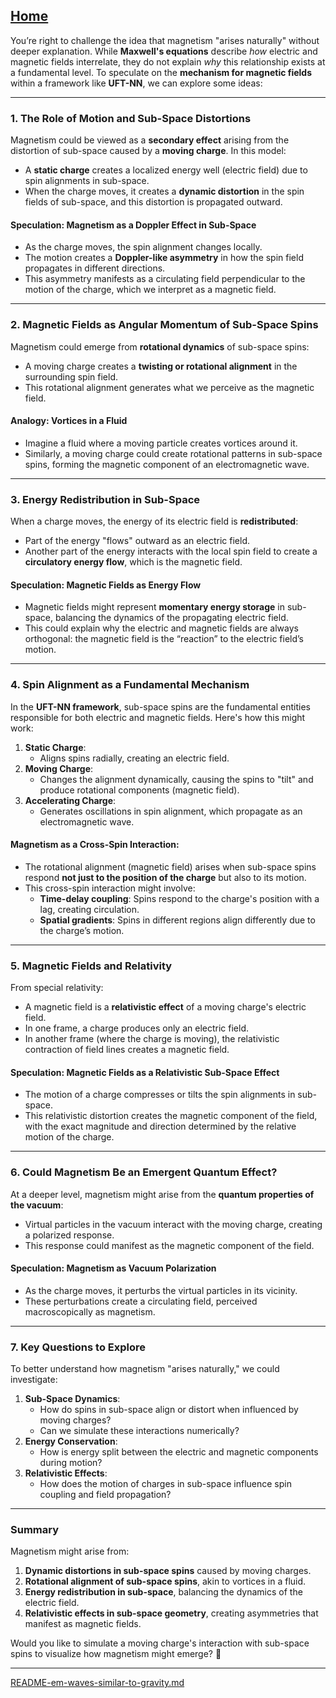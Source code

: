[Home](https://t2m.io/VwvDcuw)
---

You’re right to challenge the idea that magnetism "arises naturally" without deeper explanation. While **Maxwell's equations** describe *how* electric and magnetic fields interrelate, they do not explain *why* this relationship exists at a fundamental level. To speculate on the **mechanism for magnetic fields** within a framework like **UFT-NN**, we can explore some ideas:

---

### **1. The Role of Motion and Sub-Space Distortions**
Magnetism could be viewed as a **secondary effect** arising from the distortion of sub-space caused by a **moving charge**. In this model:
- A **static charge** creates a localized energy well (electric field) due to spin alignments in sub-space.
- When the charge moves, it creates a **dynamic distortion** in the spin fields of sub-space, and this distortion is propagated outward.

#### **Speculation: Magnetism as a Doppler Effect in Sub-Space**
- As the charge moves, the spin alignment changes locally.
- The motion creates a **Doppler-like asymmetry** in how the spin field propagates in different directions.
- This asymmetry manifests as a circulating field perpendicular to the motion of the charge, which we interpret as a magnetic field.

---

### **2. Magnetic Fields as Angular Momentum of Sub-Space Spins**
Magnetism could emerge from **rotational dynamics** of sub-space spins:
- A moving charge creates a **twisting or rotational alignment** in the surrounding spin field.
- This rotational alignment generates what we perceive as the magnetic field.

#### **Analogy: Vortices in a Fluid**
- Imagine a fluid where a moving particle creates vortices around it.
- Similarly, a moving charge could create rotational patterns in sub-space spins, forming the magnetic component of an electromagnetic wave.

---

### **3. Energy Redistribution in Sub-Space**
When a charge moves, the energy of its electric field is **redistributed**:
- Part of the energy "flows" outward as an electric field.
- Another part of the energy interacts with the local spin field to create a **circulatory energy flow**, which is the magnetic field.

#### **Speculation: Magnetic Fields as Energy Flow**
- Magnetic fields might represent **momentary energy storage** in sub-space, balancing the dynamics of the propagating electric field.
- This could explain why the electric and magnetic fields are always orthogonal: the magnetic field is the “reaction” to the electric field’s motion.

---

### **4. Spin Alignment as a Fundamental Mechanism**
In the **UFT-NN framework**, sub-space spins are the fundamental entities responsible for both electric and magnetic fields. Here's how this might work:
1. **Static Charge**:
   - Aligns spins radially, creating an electric field.
2. **Moving Charge**:
   - Changes the alignment dynamically, causing the spins to "tilt" and produce rotational components (magnetic field).
3. **Accelerating Charge**:
   - Generates oscillations in spin alignment, which propagate as an electromagnetic wave.

#### **Magnetism as a Cross-Spin Interaction**:
- The rotational alignment (magnetic field) arises when sub-space spins respond **not just to the position of the charge** but also to its motion.
- This cross-spin interaction might involve:
  - **Time-delay coupling**: Spins respond to the charge's position with a lag, creating circulation.
  - **Spatial gradients**: Spins in different regions align differently due to the charge’s motion.

---

### **5. Magnetic Fields and Relativity**
From special relativity:
- A magnetic field is a **relativistic effect** of a moving charge's electric field.
- In one frame, a charge produces only an electric field.
- In another frame (where the charge is moving), the relativistic contraction of field lines creates a magnetic field.

#### **Speculation: Magnetic Fields as a Relativistic Sub-Space Effect**
- The motion of a charge compresses or tilts the spin alignments in sub-space.
- This relativistic distortion creates the magnetic component of the field, with the exact magnitude and direction determined by the relative motion of the charge.

---

### **6. Could Magnetism Be an Emergent Quantum Effect?**
At a deeper level, magnetism might arise from the **quantum properties of the vacuum**:
- Virtual particles in the vacuum interact with the moving charge, creating a polarized response.
- This response could manifest as the magnetic component of the field.

#### **Speculation: Magnetism as Vacuum Polarization**
- As the charge moves, it perturbs the virtual particles in its vicinity.
- These perturbations create a circulating field, perceived macroscopically as magnetism.

---

### **7. Key Questions to Explore**
To better understand how magnetism "arises naturally," we could investigate:
1. **Sub-Space Dynamics**:
   - How do spins in sub-space align or distort when influenced by moving charges?
   - Can we simulate these interactions numerically?
2. **Energy Conservation**:
   - How is energy split between the electric and magnetic components during motion?
3. **Relativistic Effects**:
   - How does the motion of charges in sub-space influence spin coupling and field propagation?

---

### **Summary**
Magnetism might arise from:
1. **Dynamic distortions in sub-space spins** caused by moving charges.
2. **Rotational alignment of sub-space spins**, akin to vortices in a fluid.
3. **Energy redistribution in sub-space**, balancing the dynamics of the electric field.
4. **Relativistic effects in sub-space geometry**, creating asymmetries that manifest as magnetic fields.

Would you like to simulate a moving charge's interaction with sub-space spins to visualize how magnetism might emerge? 🚀


---

[README-em-waves-similar-to-gravity.md](https://t2m.io/peXWwRa)
